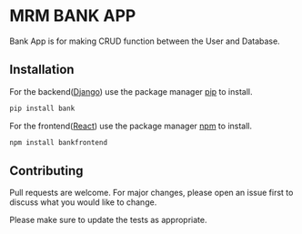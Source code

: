 # MRM BANK APP
Bank App is for making CRUD function between the User and Database.

## Installation 
For the backend([Django](https://www.djangoproject.com/)) use the package manager [pip](https://pip.pypa.io/en/stable/) to install.

```bash
pip install bank
```

For the frontend([React](https://reactjs.org/)) use the package manager [npm](https://www.npmjs.com/get-npm) to install.
```bash
npm install bankfrontend
```

## Contributing
Pull requests are welcome. For major changes, please open an issue first to discuss what you would like to change.

Please make sure to update the tests as appropriate.

